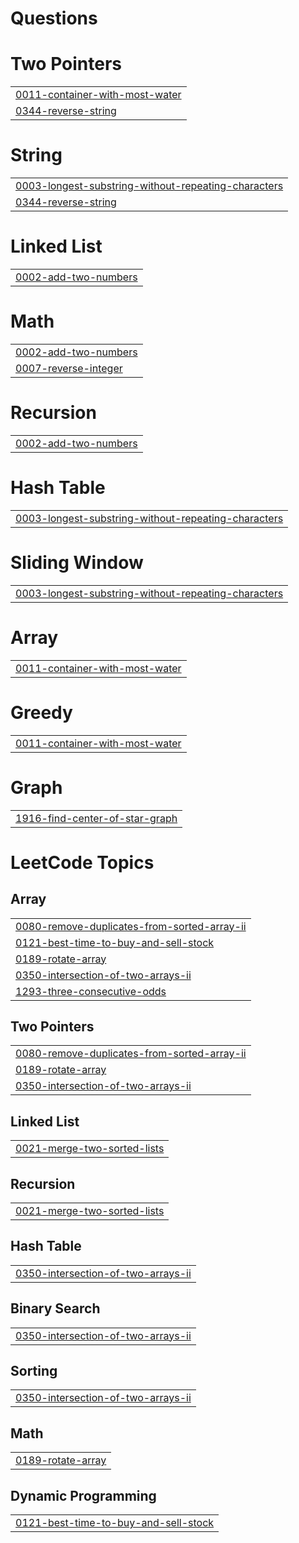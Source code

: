 # Questions


# Two Pointers
|  |
| ------- |
| [0011-container-with-most-water](https://github.com/AshrafAlii/Questions/tree/master/0011-container-with-most-water) |
| [0344-reverse-string](https://github.com/AshrafAlii/Questions/tree/master/0344-reverse-string) |
# String
|  |
| ------- |
| [0003-longest-substring-without-repeating-characters](https://github.com/AshrafAlii/Questions/tree/master/0003-longest-substring-without-repeating-characters) |
| [0344-reverse-string](https://github.com/AshrafAlii/Questions/tree/master/0344-reverse-string) |
# Linked List
|  |
| ------- |
| [0002-add-two-numbers](https://github.com/AshrafAlii/Questions/tree/master/0002-add-two-numbers) |
# Math
|  |
| ------- |
| [0002-add-two-numbers](https://github.com/AshrafAlii/Questions/tree/master/0002-add-two-numbers) |
| [0007-reverse-integer](https://github.com/AshrafAlii/Questions/tree/master/0007-reverse-integer) |
# Recursion
|  |
| ------- |
| [0002-add-two-numbers](https://github.com/AshrafAlii/Questions/tree/master/0002-add-two-numbers) |
# Hash Table
|  |
| ------- |
| [0003-longest-substring-without-repeating-characters](https://github.com/AshrafAlii/Questions/tree/master/0003-longest-substring-without-repeating-characters) |
# Sliding Window
|  |
| ------- |
| [0003-longest-substring-without-repeating-characters](https://github.com/AshrafAlii/Questions/tree/master/0003-longest-substring-without-repeating-characters) |
# Array
|  |
| ------- |
| [0011-container-with-most-water](https://github.com/AshrafAlii/Questions/tree/master/0011-container-with-most-water) |
# Greedy
|  |
| ------- |
| [0011-container-with-most-water](https://github.com/AshrafAlii/Questions/tree/master/0011-container-with-most-water) |
# Graph
|  |
| ------- |
| [1916-find-center-of-star-graph](https://github.com/AshrafAlii/Questions/tree/master/1916-find-center-of-star-graph) |
<!---LeetCode Topics Start-->
# LeetCode Topics
## Array
|  |
| ------- |
| [0080-remove-duplicates-from-sorted-array-ii](https://github.com/AshrafAlii/Questions/tree/master/0080-remove-duplicates-from-sorted-array-ii) |
| [0121-best-time-to-buy-and-sell-stock](https://github.com/AshrafAlii/Questions/tree/master/0121-best-time-to-buy-and-sell-stock) |
| [0189-rotate-array](https://github.com/AshrafAlii/Questions/tree/master/0189-rotate-array) |
| [0350-intersection-of-two-arrays-ii](https://github.com/AshrafAlii/Questions/tree/master/0350-intersection-of-two-arrays-ii) |
| [1293-three-consecutive-odds](https://github.com/AshrafAlii/Questions/tree/master/1293-three-consecutive-odds) |
## Two Pointers
|  |
| ------- |
| [0080-remove-duplicates-from-sorted-array-ii](https://github.com/AshrafAlii/Questions/tree/master/0080-remove-duplicates-from-sorted-array-ii) |
| [0189-rotate-array](https://github.com/AshrafAlii/Questions/tree/master/0189-rotate-array) |
| [0350-intersection-of-two-arrays-ii](https://github.com/AshrafAlii/Questions/tree/master/0350-intersection-of-two-arrays-ii) |
## Linked List
|  |
| ------- |
| [0021-merge-two-sorted-lists](https://github.com/AshrafAlii/Questions/tree/master/0021-merge-two-sorted-lists) |
## Recursion
|  |
| ------- |
| [0021-merge-two-sorted-lists](https://github.com/AshrafAlii/Questions/tree/master/0021-merge-two-sorted-lists) |
## Hash Table
|  |
| ------- |
| [0350-intersection-of-two-arrays-ii](https://github.com/AshrafAlii/Questions/tree/master/0350-intersection-of-two-arrays-ii) |
## Binary Search
|  |
| ------- |
| [0350-intersection-of-two-arrays-ii](https://github.com/AshrafAlii/Questions/tree/master/0350-intersection-of-two-arrays-ii) |
## Sorting
|  |
| ------- |
| [0350-intersection-of-two-arrays-ii](https://github.com/AshrafAlii/Questions/tree/master/0350-intersection-of-two-arrays-ii) |
## Math
|  |
| ------- |
| [0189-rotate-array](https://github.com/AshrafAlii/Questions/tree/master/0189-rotate-array) |
## Dynamic Programming
|  |
| ------- |
| [0121-best-time-to-buy-and-sell-stock](https://github.com/AshrafAlii/Questions/tree/master/0121-best-time-to-buy-and-sell-stock) |
<!---LeetCode Topics End-->